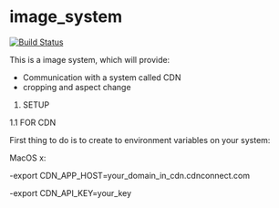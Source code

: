image_system
============


[![Build Status](https://travis-ci.org/BenjaminMedia/image_system.png?branch=master)](https://travis-ci.org/BenjaminMedia/image_system)

This is a image system, which will provide:

- Communication with a system called CDN
- cropping and aspect change

1. SETUP

  1.1 FOR CDN

  First thing to do is to create to environment variables on your system:
  
  MacOS x:
  
  -export CDN_APP_HOST=your_domain_in_cdn.cdnconnect.com
  
  -export CDN_API_KEY=your_key
